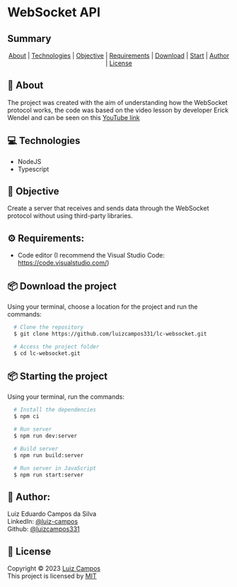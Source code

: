 # WebSocket API

## Summary
<p align="center">
  <a href="#bookmark-about">About</a> |
  <a href="#computer-technologies">Technologies</a> |
  <a href="#dart-objective">Objective</a> |
  <a href="#gear-requirements">Requirements</a> |
  <a href="#package-download-the-project">Download</a> |
  <a href="#package-starting-the-project">Start</a> |
  <a href="#bust_in_silhouette-author">Author</a> |
  <a href="#pencil-License">License</a>
</p>

## :bookmark: About
The project was created with the aim of understanding how the WebSocket protocol works, the code was based on the video lesson by developer Erick Wendel and can be seen on this <a href="https://www.youtube.com/watch?v=qFoFKLI3O8w">YouTube link</a>

## :computer: Technologies
- NodeJS
- Typescript

## :dart: Objective
Create a server that receives and sends data through the WebSocket protocol without using third-party libraries.

## :gear: Requirements:
- Code editor (I recommend the Visual Studio Code: https://code.visualstudio.com/)

## :package: Download the project
Using your terminal, choose a location for the project and run the commands:
```bash
  # Clone the repository
  $ git clone https://github.com/luizcampos331/lc-websocket.git

  # Access the project folder
  $ cd lc-websocket.git

```

## :package: Starting the project
Using your terminal, run the commands:
```bash
  # Install the dependencies
  $ npm ci

  # Run server
  $ npm run dev:server

  # Build server
  $ npm run build:server

  # Run server in JavaScript
  $ npm run start:server

```

## :bust_in_silhouette: Author:
Luiz Eduardo Campos da Silva</br>
LinkedIn: <a href="https://www.linkedin.com/in/luiz-campos">@luiz-campos</a></br>
Github: <a href="https://www.github.com/luizcampos331">@luizcampos331</a>


## :pencil: License
Copyright © 2023 <a href="https://www.github.com/luizcampos331">Luiz Campos</a></br>
This project is licensed by <a href="LICENSE">MIT</a>
